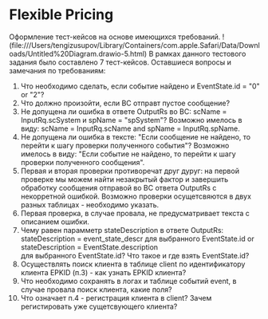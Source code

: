 # Flexible Pricing
Оформление тест-кейсов на основе имеющихся требований. !(file:///Users/tengizusupov/Library/Containers/com.apple.Safari/Data/Downloads/Untitled%20Diagram.drawio-5.html) 
В рамках данного тестового задания было составлено 7 тест-кейсов.
Оставшиеся вопросы и замечания по требованиям:
1. Что необходимо сделать, если событие найдено и EventState.id = "0" or "2"?
2. Что должно произойти, если ВС отправт пустое сообщение?
3. Не допущена ли ошибка в ответе OutputRs во ВС: scName = InputRq.scSystem и spName = "spSystem"? Возможно имелось в виду: scName = InputRq.scName and
spName = InputRq.spName.
4. Не допущена ли ошибка в тексте: "Если сообщение не найдено, то перейти к шагу проверки полученного события"? Возможно имелось в виду: "Если событие не найдено, то перейти к шагу проверки полученного сообщения".
5. Первая и вторая проверки противоречат друг дуруг: на первой проверке мы можем найти  незакрытый фактор и завершить обработку сообщения отправой во ВС ответа OutputRs с некорретной ошибкой. Возможно проверки осущетсвяются в двух разных таблицах - необходимо указать.
6. Первая проверка, в случае провала, не предусматривает текста с описанием ошибки.
7. Чему равен парамметр stateDescription в ответе OutputRs: stateDescription = event_state_descr для выбранного EventState.id or stateDescription = EventState.description для выбранного EventState.id? Что такое и где взять EventState.id?
8. Осуществлять поиск клиента в таблице client по идентификатору клиента EPKID (п.3) -  как узнать EPKID клиента?
9. Что необходимо сохранять в логах и таблице событий event, в случае провала поиск клиента, какие поля?
10. Что означает п.4 - регистрация клиента в client? Зачем регистировать уже сущетсвующего клиента?

